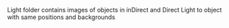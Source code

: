 Light folder contains images of objects in inDirect and Direct Light to object
with same positions and backgrounds
